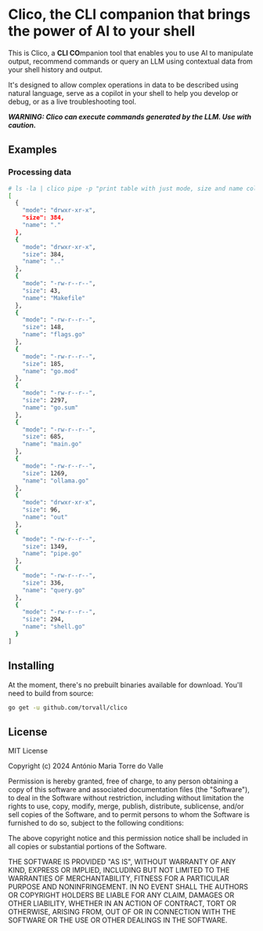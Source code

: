 # Clico, the CLI companion that brings the power of AI to your shell

This is Clico, a **CLI CO**mpanion tool that enables you to use AI to manipulate output, recommend commands
or query an LLM using contextual data from your shell history and output.

It's designed to allow complex operations in data to be described using natural language, serve as a copilot in
your shell to help you develop or debug, or as a live troubleshooting tool.

***WARNING: Clico can execute commands generated by the LLM. Use with caution.***

## Examples

### Processing data

```sh
# ls -la | clico pipe -p "print table with just mode, size and name columns in json format" | jq
[
  {
    "mode": "drwxr-xr-x",
    "size": 384,
    "name": "."
  },
  {
    "mode": "drwxr-xr-x",
    "size": 384,
    "name": ".."
  },
  {
    "mode": "-rw-r--r--",
    "size": 43,
    "name": "Makefile"
  },
  {
    "mode": "-rw-r--r--",
    "size": 148,
    "name": "flags.go"
  },
  {
    "mode": "-rw-r--r--",
    "size": 185,
    "name": "go.mod"
  },
  {
    "mode": "-rw-r--r--",
    "size": 2297,
    "name": "go.sum"
  },
  {
    "mode": "-rw-r--r--",
    "size": 685,
    "name": "main.go"
  },
  {
    "mode": "-rw-r--r--",
    "size": 1269,
    "name": "ollama.go"
  },
  {
    "mode": "drwxr-xr-x",
    "size": 96,
    "name": "out"
  },
  {
    "mode": "-rw-r--r--",
    "size": 1349,
    "name": "pipe.go"
  },
  {
    "mode": "-rw-r--r--",
    "size": 336,
    "name": "query.go"
  },
  {
    "mode": "-rw-r--r--",
    "size": 294,
    "name": "shell.go"
  }
]
```

## Installing

At the moment, there's no prebuilt binaries available for download. You'll need to build from source:

```sh
go get -u github.com/torvall/clico
```

## License

MIT License

Copyright (c) 2024 António Maria Torre do Valle

Permission is hereby granted, free of charge, to any person obtaining a copy
of this software and associated documentation files (the "Software"), to deal
in the Software without restriction, including without limitation the rights
to use, copy, modify, merge, publish, distribute, sublicense, and/or sell
copies of the Software, and to permit persons to whom the Software is
furnished to do so, subject to the following conditions:

The above copyright notice and this permission notice shall be included in all
copies or substantial portions of the Software.

THE SOFTWARE IS PROVIDED "AS IS", WITHOUT WARRANTY OF ANY KIND, EXPRESS OR
IMPLIED, INCLUDING BUT NOT LIMITED TO THE WARRANTIES OF MERCHANTABILITY,
FITNESS FOR A PARTICULAR PURPOSE AND NONINFRINGEMENT. IN NO EVENT SHALL THE
AUTHORS OR COPYRIGHT HOLDERS BE LIABLE FOR ANY CLAIM, DAMAGES OR OTHER
LIABILITY, WHETHER IN AN ACTION OF CONTRACT, TORT OR OTHERWISE, ARISING FROM,
OUT OF OR IN CONNECTION WITH THE SOFTWARE OR THE USE OR OTHER DEALINGS IN THE
SOFTWARE.
